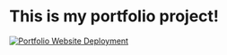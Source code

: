 # This is my portfolio project!

[![Portfolio Website Deployment](https://github.com/FrederikLandtved/portfolio/actions/workflows/main.yml/badge.svg?branch=master)](https://github.com/FrederikLandtved/portfolio/actions/workflows/main.yml)
